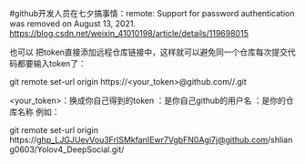 #github开发人员在七夕搞事情：remote: Support for password authentication was removed on August 13, 2021.
https://blog.csdn.net/weixin_41010198/article/details/119698015



也可以 把token直接添加远程仓库链接中，这样就可以避免同一个仓库每次提交代码都要输入token了：

git remote set-url origin https://<your_token>@github.com/<USERNAME>/<REPO>.git

<your_token>：换成你自己得到的token
<USERNAME>：是你自己github的用户名
<REPO>：是你的仓库名称
例如：

git remote set-url origin https://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@github.com/shliang0603/Yolov4_DeepSocial.git/
 
